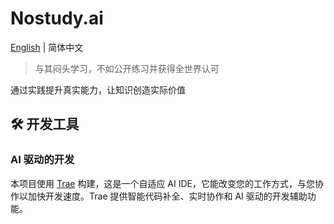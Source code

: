 # Nostudy.ai

[English](./README.md) | 简体中文

> 与其闷头学习，不如公开练习并获得全世界认可

通过实践提升真实能力，让知识创造实际价值

## 🛠 开发工具

### AI 驱动的开发
本项目使用 [Trae](https://www.trae.ai/) 构建，这是一个自适应 AI IDE，它能改变您的工作方式，与您协作以加快开发速度。Trae 提供智能代码补全、实时协作和 AI 驱动的开发辅助功能。 